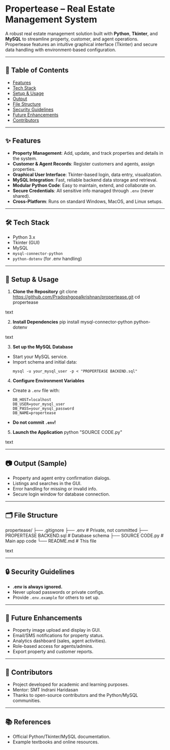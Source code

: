 # Propertease – Real Estate Management System

A robust real estate management solution built with **Python**, **Tkinter**, and **MySQL** to streamline property, customer, and agent operations.  
Propertease features an intuitive graphical interface (Tkinter) and secure data handling with environment-based configuration.

---

## 📖 Table of Contents
- [Features](#-features)
- [Tech Stack](#-tech-stack)
- [Setup & Usage](#-setup--usage)
- [Output](#-output)
- [File Structure](#-file-structure)
- [Security Guidelines](#-security-guidelines)
- [Future Enhancements](#-future-enhancements)
- [Contributors](#-contributors)

---

## ✨ Features

- **Property Management**: Add, update, and track properties and details in the system.
- **Customer & Agent Records**: Register customers and agents, assign properties.
- **Graphical User Interface**: Tkinter-based login, data entry, visualization.
- **MySQL Integration**: Fast, reliable backend data storage and retrieval.
- **Modular Python Code**: Easy to maintain, extend, and collaborate on.
- **Secure Credentials**: All sensitive info managed through `.env` (never shared).
- **Cross-Platform**: Runs on standard Windows, MacOS, and Linux setups.

---

## 🛠️ Tech Stack

- Python 3.x
- Tkinter (GUI)
- MySQL
- `mysql-connector-python`
- `python-dotenv` (for .env handling)

---

## 🚀 Setup & Usage

1. **Clone the Repository**
git clone https://github.com/Pradoshgopalkrishnan/propertease.git
cd propertease

text

2. **Install Dependencies**
pip install mysql-connector-python python-dotenv

text

3. **Set up the MySQL Database**
- Start your MySQL service.
- Import schema and initial data:
  ```
  mysql -u your_mysql_user -p < "PROPERTEASE BACKEND.sql"
  ```

4. **Configure Environment Variables**
- Create a `.env` file with:
  ```
  DB_HOST=localhost
  DB_USER=your_mysql_user
  DB_PASS=your_mysql_password
  DB_NAME=propertease
  ```
- **Do not commit `.env`!**

5. **Launch the Application**
python "SOURCE CODE.py"

text

---

## 📷 Output (Sample)

- Property and agent entry confirmation dialogs.
- Listings and searches in the GUI.
- Error handling for missing or invalid info.
- Secure login window for database connection.

---

## 🗂️ File Structure

propertease/
├── .gitignore
├── .env # Private, not committed
├── PROPERTEASE BACKEND.sql # Database schema
├── SOURCE CODE.py # Main app code
└── README.md # This file

text

---

## 🔒 Security Guidelines

- **.env is always ignored.**
- Never upload passwords or private configs.
- Provide `.env.example` for others to set up.

---

## 🔮 Future Enhancements

- Property image upload and display in GUI.
- Email/SMS notifications for property status.
- Analytics dashboard (sales, agent activities).
- Role-based access for agents/admins.
- Export property and customer reports.

---

## 👥 Contributors

- Project developed for academic and learning purposes.
- Mentor: SMT Indrani Haridasan
- Thanks to open-source contributors and the Python/MySQL communities.

---

## 📚 References

- Official Python/Tkinter/MySQL documentation.
- Example textbooks and online resources.